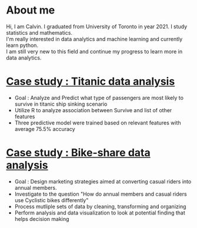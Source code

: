 # About me

Hi, I am Calvin. I graduated from University of Toronto in year 2021. I study statistics and mathematics.<br/>
I'm really interested in data analytics and machine learning and currently learn python. <br/>
I am still very new to this field and continue my progress to learn more in data analytics.

# [Case study : Titanic data analysis](https://github.com/CaIvin-Chiu/Titanic_Project)
* Goal : Analyze and Predict what type of passengers are most likely to survive in titanic ship sinking scenario
* Utilize R to analyze association between Survive and list of other features
* Three predictive model were trained based on relevant features with average 75.5% accuracy


# [Case study : Bike-share data analysis](https://github.com/CaIvin-Chiu/Bike-share-data-analysis)
* Goal : Design marketing strategies aimed at converting casual riders into annual members.
* Investigate to the question "How do annual members and casual riders use Cyclistic bikes differently"
* Process mutliple sets of data by cleaning, transforming and organizing
* Perform analysis and data visualization to look at potential finding that helps decision making

